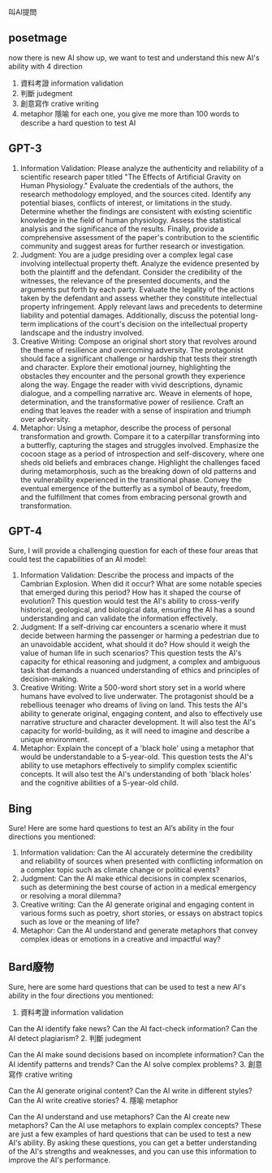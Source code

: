 叫AI提問

## posetmage

now there is new AI show up, we want to test and understand this new AI's ability with 4 direction
1. 資料考證 information validation
2. 判斷 judegment  
3. 創意寫作 crative writing
4. metaphor 隱喻
for each one, you give me more than 100 words to describe a hard question to test AI


## GPT-3
1.	Information Validation: Please analyze the authenticity and reliability of a scientific research paper titled "The Effects of Artificial Gravity on Human Physiology." Evaluate the credentials of the authors, the research methodology employed, and the sources cited. Identify any potential biases, conflicts of interest, or limitations in the study. Determine whether the findings are consistent with existing scientific knowledge in the field of human physiology. Assess the statistical analysis and the significance of the results. Finally, provide a comprehensive assessment of the paper's contribution to the scientific community and suggest areas for further research or investigation.
2.	Judgment: You are a judge presiding over a complex legal case involving intellectual property theft. Analyze the evidence presented by both the plaintiff and the defendant. Consider the credibility of the witnesses, the relevance of the presented documents, and the arguments put forth by each party. Evaluate the legality of the actions taken by the defendant and assess whether they constitute intellectual property infringement. Apply relevant laws and precedents to determine liability and potential damages. Additionally, discuss the potential long-term implications of the court's decision on the intellectual property landscape and the industry involved.
3.	Creative Writing: Compose an original short story that revolves around the theme of resilience and overcoming adversity. The protagonist should face a significant challenge or hardship that tests their strength and character. Explore their emotional journey, highlighting the obstacles they encounter and the personal growth they experience along the way. Engage the reader with vivid descriptions, dynamic dialogue, and a compelling narrative arc. Weave in elements of hope, determination, and the transformative power of resilience. Craft an ending that leaves the reader with a sense of inspiration and triumph over adversity.
4.	Metaphor: Using a metaphor, describe the process of personal transformation and growth. Compare it to a caterpillar transforming into a butterfly, capturing the stages and struggles involved. Emphasize the cocoon stage as a period of introspection and self-discovery, where one sheds old beliefs and embraces change. Highlight the challenges faced during metamorphosis, such as the breaking down of old patterns and the vulnerability experienced in the transitional phase. Convey the eventual emergence of the butterfly as a symbol of beauty, freedom, and the fulfillment that comes from embracing personal growth and transformation.



## GPT-4

Sure, I will provide a challenging question for each of these four areas that could test the capabilities of an AI model:
1.	Information Validation: Describe the process and impacts of the Cambrian Explosion. When did it occur? What are some notable species that emerged during this period? How has it shaped the course of evolution? This question would test the AI's ability to cross-verify historical, geological, and biological data, ensuring the AI has a sound understanding and can validate the information effectively.
2.	Judgment: If a self-driving car encounters a scenario where it must decide between harming the passenger or harming a pedestrian due to an unavoidable accident, what should it do? How should it weigh the value of human life in such scenarios? This question tests the AI's capacity for ethical reasoning and judgment, a complex and ambiguous task that demands a nuanced understanding of ethics and principles of decision-making.
3.	Creative Writing: Write a 500-word short story set in a world where humans have evolved to live underwater. The protagonist should be a rebellious teenager who dreams of living on land. This tests the AI's ability to generate original, engaging content, and also to effectively use narrative structure and character development. It will also test the AI's capacity for world-building, as it will need to imagine and describe a unique environment.
4.	Metaphor: Explain the concept of a 'black hole' using a metaphor that would be understandable to a 5-year-old. This question tests the AI's ability to use metaphors effectively to simplify complex scientific concepts. It will also test the AI's understanding of both 'black holes' and the cognitive abilities of a 5-year-old child.

## Bing 

Sure! Here are some hard questions to test an AI’s ability in the four directions you mentioned:
1.	Information validation: Can the AI accurately determine the credibility and reliability of sources when presented with conflicting information on a complex topic such as climate change or political events?
2.	Judgment: Can the AI make ethical decisions in complex scenarios, such as determining the best course of action in a medical emergency or resolving a moral dilemma?
3.	Creative writing: Can the AI generate original and engaging content in various forms such as poetry, short stories, or essays on abstract topics such as love or the meaning of life?
4.	Metaphor: Can the AI understand and generate metaphors that convey complex ideas or emotions in a creative and impactful way?

## Bard廢物
Sure, here are some hard questions that can be used to test a new AI's ability in the four directions you mentioned:

1. 資料考證 information validation

Can the AI identify fake news?
Can the AI fact-check information?
Can the AI detect plagiarism?
2. 判斷 judegment

Can the AI make sound decisions based on incomplete information?
Can the AI identify patterns and trends?
Can the AI solve complex problems?
3. 創意寫作 crative writing

Can the AI generate original content?
Can the AI write in different styles?
Can the AI write creative stories?
4. 隱喻 metaphor

Can the AI understand and use metaphors?
Can the AI create new metaphors?
Can the AI use metaphors to explain complex concepts?
These are just a few examples of hard questions that can be used to test a new AI's ability. By asking these questions, you can get a better understanding of the AI's strengths and weaknesses, and you can use this information to improve the AI's performance.